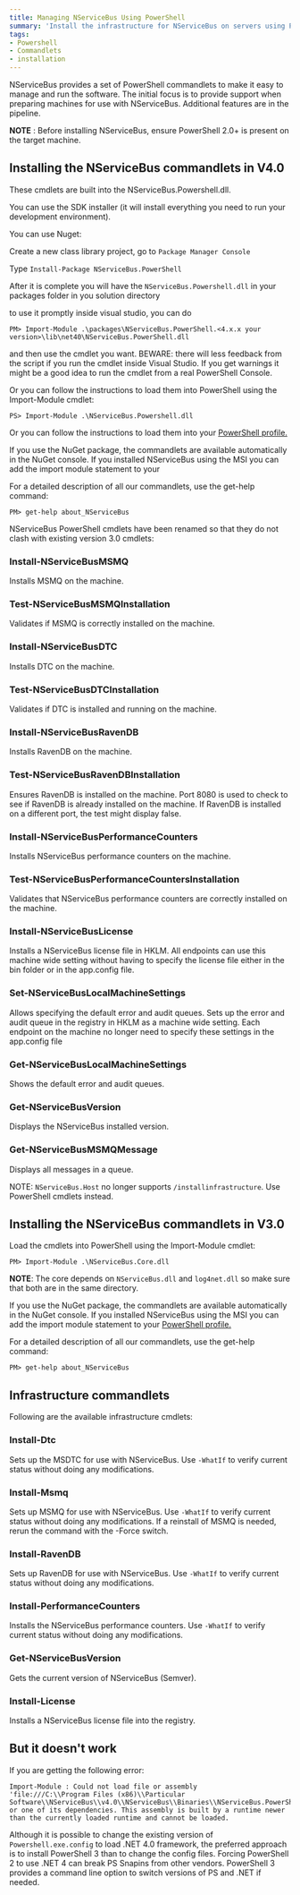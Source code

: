 ```yaml
---
title: Managing NServiceBus Using PowerShell
summary: 'Install the infrastructure for NServiceBus on servers using PowerShell commandlets. '
tags:
- Powershell
- Commandlets
- installation
---
```


NServiceBus provides a set of PowerShell commandlets to make it easy to manage and run the software. The initial focus is to provide support when preparing machines for use with NServiceBus. Additional features are in the pipeline.

**NOTE** : Before installing NServiceBus, ensure PowerShell 2.0+ is present on the target machine.

Installing the NServiceBus commandlets in V4.0
----------------------------------------------

These cmdlets are built into the NServiceBus.Powershell.dll.

You can use the SDK installer (it will install everything you need to run your development environment).

You can use Nuget:

Create a new class library project, go to `Package Manager Console`

Type `Install-Package NServiceBus.PowerShell`

After it is complete you will have the `NServiceBus.Powershell.dll` in your packages folder in you solution directory

to use it promptly inside visual studio, you can do

    PM> Import-Module .\packages\NServiceBus.PowerShell.<4.x.x your version>\lib\net40\NServiceBus.PowerShell.dll

and then use the cmdlet you want. BEWARE: there will less feedback from the script if you run the cmdlet inside Visual Studio. If you get warnings it might be a good idea to run the cmdlet from a real PowerShell Console.

Or you can follow the instructions to load them into PowerShell using the Import-Module cmdlet:

    PS> Import-Module .\NServiceBus.Powershell.dll

Or you can follow the instructions to load them into your [PowerShell profile.](http://www.howtogeek.com/50236/customizing-your-powershell-profile/)

If you use the NuGet package, the commandlets are available automatically in the NuGet console. If you installed NServiceBus using the MSI you can add the import module statement to your

For a detailed description of all our commandlets, use the get-help command:

    PM> get-help about_NServiceBus

NServiceBus PowerShell cmdlets have been renamed so that they do not clash with existing version 3.0 cmdlets:


### Install-NServiceBusMSMQ

Installs MSMQ on the machine.

### Test-NServiceBusMSMQInstallation

Validates if MSMQ is correctly installed on the machine.

### Install-NServiceBusDTC

Installs DTC on the machine.

### Test-NServiceBusDTCInstallation

Validates if DTC is installed and running on the machine.

### Install-NServiceBusRavenDB

Installs RavenDB on the machine.

### Test-NServiceBusRavenDBInstallation

Ensures RavenDB is installed on the machine. Port 8080 is used to check to see if RavenDB is already installed on the machine. If RavenDB is installed on a different port, the test might display false.

### Install-NServiceBusPerformanceCounters

Installs NServiceBus performance counters on the machine.

### Test-NServiceBusPerformanceCountersInstallation

Validates that NServiceBus performance counters are correctly installed on the machine.

### Install-NServiceBusLicense

Installs a NServiceBus license file in HKLM. All endpoints can use this machine wide setting without having to specify the license file either in the bin folder or in the app.config file.

### Set-NServiceBusLocalMachineSettings

Allows specifying the default error and audit queues. Sets up the error and audit queue in the registry in HKLM as a machine wide setting. Each endpoint on the machine no longer need to specify these settings in the app.config file

### Get-NServiceBusLocalMachineSettings

Shows the default error and audit queues.

### Get-NServiceBusVersion

Displays the NServiceBus installed version.

###  Get-NServiceBusMSMQMessage

Displays all messages in a queue.

NOTE: `NServiceBus.Host` no longer supports `/installinfrastructure`. Use PowerShell cmdlets instead.


Installing the NServiceBus commandlets in V3.0
----------------------------------------------

Load the cmdlets into PowerShell using the Import-Module cmdlet:

    PM> Import-Module .\NServiceBus.Core.dll

**NOTE**: The core depends on `NServiceBus.dll` and `log4net.dll` so make sure that both are in the same directory.

If you use the NuGet package, the commandlets are available automatically in the NuGet console. If you installed NServiceBus using the MSI you can add the import module statement to your [PowerShell profile.](http://www.howtogeek.com/50236/customizing-your-powershell-profile/)

For a detailed description of all our commandlets, use the get-help command:

    PM> get-help about_NServiceBus

Infrastructure commandlets
--------------------------

Following are the available infrastructure cmdlets:

### Install-Dtc

Sets up the MSDTC for use with NServiceBus. Use `-WhatIf` to verify current status without doing any modifications.

### Install-Msmq

Sets up MSMQ for use with NServiceBus. Use `-WhatIf` to verify current status without doing any modifications. If a reinstall of MSMQ is needed, rerun the command with the -Force switch.

### Install-RavenDB

Sets up RavenDB for use with NServiceBus. Use `-WhatIf` to verify current status without doing any modifications.

### Install-PerformanceCounters

Installs the NServiceBus performance counters. Use `-WhatIf` to verify current status without doing any modifications.

### Get-NServiceBusVersion

Gets the current version of NServiceBus (Semver).

### Install-License

Installs a NServiceBus license file into the registry.

<a id="fixit">But it doesn't work</a>
-------------------------------------

If you are getting the following error:

```
Import-Module : Could not load file or assembly
'file:///C:\\Program Files (x86)\\Particular Software\\NServiceBus\\v4.0\\NServiceBus\\Binaries\\NServiceBus.PowerShell.dll' or one of its dependencies. This assembly is built by a runtime newer than the currently loaded runtime and cannot be loaded. 
```

Although it is possible to change the existing version of `Powershell.exe.config` to load .NET 4.0 framework, the preferred approach is to install PowerShell 3 than to change the config files. Forcing PowerShell 2 to use .NET 4 can break PS Snapins from other vendors. PowerShell 3 provides a command line option to switch versions of PS and .NET if needed.


